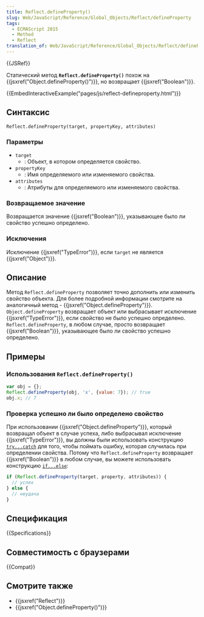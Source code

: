 ```yaml
---
title: Reflect.defineProperty()
slug: Web/JavaScript/Reference/Global_Objects/Reflect/defineProperty
tags:
  - ECMAScript 2015
  - Method
  - Reflect
translation_of: Web/JavaScript/Reference/Global_Objects/Reflect/defineProperty
---
```

{{JSRef}}

Статический метод **`Reflect.defineProperty()`** похож на {{jsxref("Object.defineProperty()")}}, но возвращает {{jsxref("Boolean")}}.

{{EmbedInteractiveExample("pages/js/reflect-defineproperty.html")}}

## Синтаксис

```
Reflect.defineProperty(target, propertyKey, attributes)
```

### Параметры

- `target`
  - : Объект, в котором определяется свойство.
- `propertyKey`
  - : Имя определяемого или изменяемого свойства.
- `attributes`
  - : Атрибуты для определяемого или изменяемого свойства.

### Возвращаемое значение

Возвращается значение {{jsxref("Boolean")}}, указывающее было ли свойство успешно определено.

### Исключения

Исключение {{jsxref("TypeError")}}, если `target` не является {{jsxref("Object")}}.

## Описание

Метод `Reflect.defineProperty` позволяет точно дополнить или изменить свойство объекта. Для более подробной информации смотрите на аналогичный метод - {{jsxref("Object.defineProperty")}}. `Object.defineProperty` возвращает объект или выбрасывает исключение {{jsxref("TypeError")}}, если свойство не было успешно определено. `Reflect.defineProperty`, в любом случае, просто возвращает {{jsxref("Boolean")}}, указывающее было ли свойство успешно определено.

## Примеры

### Использования `Reflect.defineProperty()`

```js
var obj = {};
Reflect.defineProperty(obj, 'x', {value: 7}); // true
obj.x; // 7
```

### Проверка успешно ли было определено свойство

При использовании {{jsxref("Object.defineProperty")}}, который возвращал объект в случае успеха, либо выбрасывал исключение {{jsxref("TypeError")}}, вы должны были использовать конструкцию [`try...catch`](/en-US/docs/Web/JavaScript/Reference/Statements/try...catch) для того, чтобы поймать ошибку, которая случилась при определении свойства. Потому что `Reflect.defineProperty` возвращает {{jsxref("Boolean")}} в любом случае, вы можете использовать конструкцию [`if...else`](/en-US/docs/Web/JavaScript/Reference/Statements/if...else):

```js
if (Reflect.defineProperty(target, property, attributes)) {
  // успех
} else {
  // неудача
}
```

## Спецификация

{{Specifications}}

## Совместимость с браузерами

{{Compat}}

## Смотрите также

- {{jsxref("Reflect")}}
- {{jsxref("Object.defineProperty()")}}
